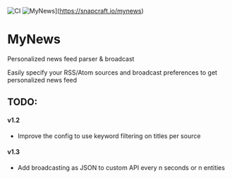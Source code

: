 ![CI](https://github.com/lawzava/mynews/workflows/ci/badge.svg)
![MyNews](https://snapcraft.io/mynews/badge.svg)](https://snapcraft.io/mynews)

# MyNews

Personalized news feed parser & broadcast

Easily specify your RSS/Atom sources and broadcast preferences to get personalized news feed

## TODO:

#### v1.2
- Improve the config to use keyword filtering on titles  per source

#### v1.3
- Add broadcasting as JSON to custom API every n seconds or n entities


